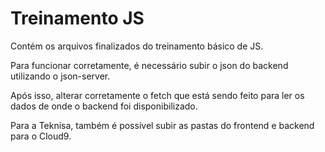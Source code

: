 # Treinamento JS

Contém os arquivos finalizados do treinamento básico de JS.

Para funcionar corretamente, é necessário subir o json do backend utilizando o json-server.

Após isso, alterar corretamente o fetch que está sendo feito para ler os dados de onde o backend foi disponibilizado.

Para a Teknisa, também é possível subir as pastas do frontend e backend para o Cloud9.